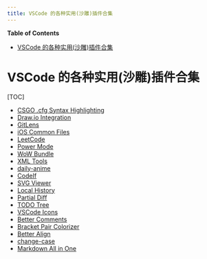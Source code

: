 ```yaml
---
title: VSCode 的各种实用(沙雕)插件合集
---
```


<!-- START doctoc generated TOC please keep comment here to allow auto update -->
<!-- DON'T EDIT THIS SECTION, INSTEAD RE-RUN doctoc TO UPDATE -->
**Table of Contents**

- [VSCode 的各种实用(沙雕)插件合集](#vscode-%E7%9A%84%E5%90%84%E7%A7%8D%E5%AE%9E%E7%94%A8%E6%B2%99%E9%9B%95%E6%8F%92%E4%BB%B6%E5%90%88%E9%9B%86)

<!-- END doctoc generated TOC please keep comment here to allow auto update -->



# VSCode 的各种实用(沙雕)插件合集

[TOC]

- [CSGO .cfg Syntax Highlighting](https://github.com/ageofkimptown/language-csgo-cfg)
- [Draw.io Integration](https://github.com/hediet/vscode-drawio.git)
- [GitLens](https://github.com/eamodio/vscode-gitlens.git)
- [iOS Common Files](https://github.com/orta/vscode-ios-common-files)
- [LeetCode](https://github.com/LeetCode-OpenSource/vscode-leetcode)
- [Power Mode](https://github.com/hoovercj/vscode-power-mode.git)
- [WoW Bundle](https://github.com/Septh/vscode-wow-bundle/)
- [XML Tools](https://github.com/DotJoshJohnson/vscode-xml)
- [daily-anime](https://github.com/deepred5/daily-anime)
- [CodeIf](https://github.com/unbug/codelf#codelf-for-vs-code)
- [SVG Viewer](https://github.com/cssho/vscode-svgviewer.git)
- [Local History](https://github.com/zabel-xyz/local-history.git)
- [Partial Diff](https://github.com/ryu1kn/vscode-partial-diff)
- [TODO Tree](https://github.com/Gruntfuggly/todo-tree)
- [VSCode Icons](https://github.com/vscode-icons/vscode-icons)
- [Better Comments](https://github.com/aaron-bond/better-comments)
- [Bracket Pair Colorizer](https://github.com/CoenraadS/BracketPair)
- [Better Align](https://github.com/WarWithinMe/better-align)
- [change-case](https://github.com/wmaurer/vscode-change-case.git)
- [Markdown All in One](https://github.com/yzhang-gh/vscode-markdown)

